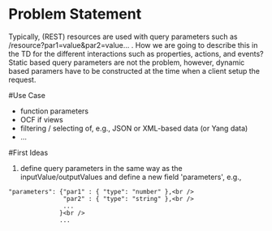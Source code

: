 # Problem Statement
Typically, (REST) resources are used with query parameters such as /resource?par1=value&par2=value... . How we are going to describe this in the TD for the different interactions such as properties, actions, and events? Static based query parameters are not the problem, however, dynamic based paramers have to be constructed at the time when a client setup the request. 

#Use Case
* function parameters
* OCF if views 
* filtering / selecting of, e.g., JSON or XML-based data (or Yang data)
* ...

#First Ideas
1)  define query parameters in the same way as the inputValue/outputValues and define a new field 'parameters', e.g.,

```
"parameters": {"par1" : { "type": "number" },<br /> 
               "par2" : { "type": "string" },<br /> 
               ...      
              }<br /> 
              ...
```
